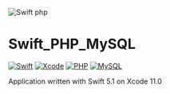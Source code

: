 ![Swift php](https://user-images.githubusercontent.com/43349628/66217504-ba4d0180-e6c7-11e9-8f2b-e1715c0867c8.jpg)
# Swift_PHP_MySQL
[![Swift](https://img.shields.io/badge/Swift-5.1-orange.svg)](https://swift.org)
[![Xcode](https://img.shields.io/badge/Xcode-11.0-blue.svg)](https://developer.apple.com/xcode)
[![PHP](https://img.shields.io/static/v1?label=PHP&message=^7.1.3&color=blueviolet)](https://www.php.net/)
[![MySQL](https://img.shields.io/static/v1?label=MySQL&message=8.0&color=yellow)](https://www.php.net/)






  
  
  
Application written with Swift 5.1 on Xcode 11.0
